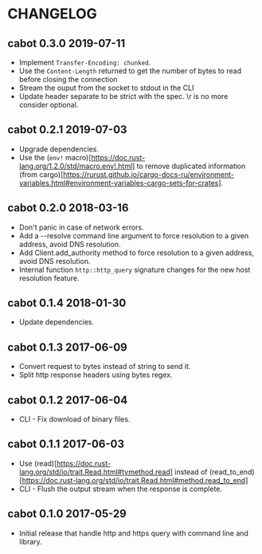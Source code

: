 # CHANGELOG

## cabot 0.3.0 2019-07-11

 * Implement `Transfer-Encoding: chunked`.
 * Use the `Content-Length` returned to get the number of bytes to read before closing the connection
 * Stream the ouput from the socket to stdout in the CLI
 * Update header separate to be strict with the spec. \r is no more consider optional.

## cabot 0.2.1 2019-07-03

 * Upgrade dependencies.
 * Use the (`env!` macro)[https://doc.rust-lang.org/1.2.0/std/macro.env!.html] to remove 
   duplicated information (from cargo)[https://rurust.github.io/cargo-docs-ru/environment-variables.html#environment-variables-cargo-sets-for-crates].

## cabot 0.2.0 2018-03-16

 * Don't panic in case of network errors.
 * Add a --resolve command line argument to force resolution to a given address, avoid DNS resolution.
 * Add Client.add_authority method to force resolution to a given address, avoid DNS resolution.
 * Internal function `http::http_query` signature changes for the new host resolution feature.

## cabot 0.1.4 2018-01-30

 * Update dependencies.


## cabot 0.1.3 2017-06-09

 * Convert request to bytes instead of string to send it.
 * Split http response headers using bytes regex.


## cabot 0.1.2 2017-06-04

 * CLI - Fix download of binary files.


## cabot 0.1.1 2017-06-03

 * Use (read)[https://doc.rust-lang.org/std/io/trait.Read.html#tymethod.read]
   instead of (read_to_end)[https://doc.rust-lang.org/std/io/trait.Read.html#method.read_to_end]
 * CLI - Flush the output stream when the response is complete.


## cabot 0.1.0 2017-05-29

 * Initial release that handle http and https query with command line and library.

